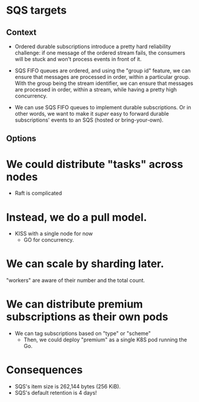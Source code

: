 # SQS targets

## Context

- Ordered durable subscriptions introduce a pretty hard reliability challenge: if one message
  of the ordered stream fails, the consumers will be stuck and won't process events in front of it.

- SQS FIFO queues are ordered, and using the "group id" feature, we can ensure that messages
  are processed in order, within a particular group. With the group being the stream identifier,
  we can ensure that messages are processed in order, within a stream, while having a pretty
  high concurrency.

- We can use SQS FIFO queues to implement durable subscriptions. Or in other words, we want to
  make it _super_ easy to forward durable subscriptions' events to an SQS (hosted or bring-your-own).

## Options

# We could distribute "tasks" across nodes

- Raft is complicated

# Instead, we do a pull model.

- KISS with a single node for now
  - GO for concurrency.

# We can scale by sharding later.

"workers" are aware of their number and the total count.

# We can distribute premium subscriptions as their own pods

- We can tag subscriptions based on "type" or "scheme"
  - Then, we could deploy "premium" as a single K8S pod running the Go.

# Consequences

- SQS's item size is 262,144 bytes (256 KiB).
- SQS's default retention is 4 days!
